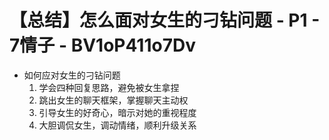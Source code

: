 # 【总结】怎么面对女生的刁钻问题 - P1 - 7情子 - BV1oP411o7Dv

-   如何应对女生的刁钻问题
    1.  学会四种回复思路，避免被女生拿捏
    2.  跳出女生的聊天框架，掌握聊天主动权
    3.  引导女生的好奇心，暗示对她的重视程度
    4.  大胆调侃女生，调动情绪，顺利升级关系